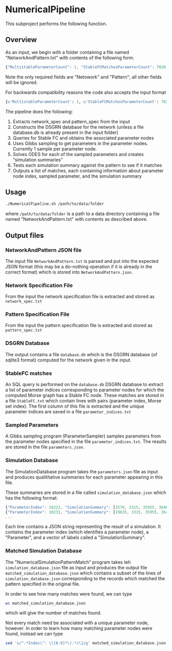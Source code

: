 # NumericalPipeline

This subproject performs the following function.

## Overview

As an input, we begin with a folder containing a file named "NetworkAndPattern.txt" with contents of the following form.
```javascript
{"MultistableParameterCount": 1, "StableFCMatchesParameterCount": 7020, "Network": "PF3D7_0611200 : (PF3D7_1337100) : E\nPF3D7_1139300 : (~PF3D7_0611200) : E\nPF3D7_1146600 : (~PF3D7_1139300)(~PF3D7_1408200) : E\nPF3D7_1222600 : (PF3D7_1146600)(~PF3D7_1317200) : E\nPF3D7_1317200 : (PF3D7_1408200)(~PF3D7_1356900) : E\nPF3D7_1337100 : (PF3D7_1139300 + PF3D7_1317200) : E\nPF3D7_1356900 : (~PF3D7_1222600) : E\nPF3D7_1408200 : (~PF3D7_0611200)(~PF3D7_1356900) : E\n", "StableFCParameterCount": 8400, "ParameterCount": 12544, "Pattern": {"dimension": 8, "poset": [[9, 12], [14], [7], [9, 12], [9, 12], [7], [14], [], [7], [11], [7], [1, 6, 13], [11], [14], [8, 2, 10, 5], [9, 12]], "events": [0, 0, 1, 1, 2, 2, 3, 3, 4, 4, 5, 5, 6, 6, 7, 7], "label": 45645}}
```
Note the only required fields are "Netowork" and "Pattern"; all other fields will be ignored.

For backwards compatibility reasons the code also accepts the input format
```python
{u'MultistableParameterCount': 1, u'StableFCMatchesParameterCount': 7020, u'Network': u'PF3D7_0611200 : (PF3D7_1337100) : E\nPF3D7_1139300 : (~PF3D7_0611200) : E\nPF3D7_1146600 : (~PF3D7_1139300)(~PF3D7_1408200) : E\nPF3D7_1222600 : (PF3D7_1146600)(~PF3D7_1317200) : E\nPF3D7_1317200 : (PF3D7_1408200)(~PF3D7_1356900) : E\nPF3D7_1337100 : (PF3D7_1139300 + PF3D7_1317200) : E\nPF3D7_1356900 : (~PF3D7_1222600) : E\nPF3D7_1408200 : (~PF3D7_0611200)(~PF3D7_1356900) : E\n', u'StableFCParameterCount': 8400, u'ParameterCount': 12544, u'PartialOrder': u'{"dimension": 8, "poset": [[9, 12], [14], [7], [9, 12], [9, 12], [7], [14], [], [7], [11], [7], [1, 6, 13], [11], [14], [8, 2, 10, 5], [9, 12]], "events": [0, 0, 1, 1, 2, 2, 3, 3, 4, 4, 5, 5, 6, 6, 7, 7], "label": 45645}'}
```


The pipeline does the following:
1) Extracts network_spec and pattern_spec from the input
2) Constructs the DSGRN database for the network (unless a file database.db is already present in the input folder)
3) Queries for Stable FC and obtains the associated parameter nodes
4) Uses Gibbs sampling to get parameters in the parameter nodes. Currently 1 sample per parameter node.
5) Solves ODES for each of the sampled parameters and creates “simulation summaries”
6) Tests each simulation summary against the pattern to see if it matches
7) Outputs a list of matches, each containing information about parameter node index, sampled parameter, and the simulation summary

## Usage

```bash
./NumericalPipeline.sh /path/to/data/folder
```
where `/path/to/data/folder` is a path to a data directory containing a file named "NetworkAndPattern.txt" with contents as described above.

## Output files

### NetworkAndPattern JSON file

The input file `NetworkAndPattern.txt` is parsed and put into the expected JSON format (this may be a do-nothing operation if it is already in the correct format) which is stored into `NetworkAndPattern.json`.

### Network Specification File

From the input the network specification file is extracted and stored as `network_spec.txt`

### Pattern Specification File

From the input the pattern specification file is extracted and stored as `pattern_spec.txt`

### DSGRN Database

The output contains a file `database.db` which is the DSGRN database (of sqlite3 format) computed for the network given in the input.

### StableFC matches

An SQL query is performed on the `database.db` DSGRN database to extract a list of parameter indices corresponding to parameter nodes for which the computed Morse graph has a Stable FC node. These matches are stored in a file `StableFC.txt` which contain lines with pairs (parameter index, Morse set index). The first column of this file is extracted and the unique parameter indices are saved in a file `parameter_indices.txt`

### Sampled Parameters

A Gibbs sampling program (ParameterSampler) samples parameters from the parameter nodes specified in the file `parameter_indices.txt`. The results are stored in the file `parameters.json`.

### Simulation Database

The SimulationDatabase program takes the `parameters.json` file as input and produces qualititative summaries for each parameter appearing in this file.

These summaries are stored in a file called `simulation_database.json` which has the following format:
```javascript
{"ParameterIndex": 10223, "SimulationSummary": [3570, 3315, 35955, 36465, 40545, 39525, 47685, 45645, 45900, 45390, 12750, 13770, 30090, 26010, 17850, 19890, 3570, 3315, 35955, 36465, 40545, 39525, 47685, 45645, 45900, 45390, 12750, 13770, 30090, 26010, 17850, 19890, 3570, 3315], "Parameter": {"L[PF3D7_1139300, PF3D7_1337100]": 0.06919109512671918, "L[PF3D7_1222600, PF3D7_1356900]": 0.14585197311246362, "U[PF3D7_0611200, PF3D7_1408200]": 2.58201924992486, "U[PF3D7_1146600, PF3D7_1222600]": 1.7946168110847573, "L[PF3D7_1356900, PF3D7_1408200]": 0.2431731686158545, "L[PF3D7_0611200, PF3D7_1139300]": 0.5216448120990161, "U[PF3D7_1337100, PF3D7_0611200]": 1.5878226354777474, "T[PF3D7_1356900, PF3D7_1408200]": 0.325712401798444, "L[PF3D7_1408200, PF3D7_1317200]": 0.027004449323960768, "T[PF3D7_1139300, PF3D7_1337100]": 0.6591190365336171, "L[PF3D7_1317200, PF3D7_1337100]": 0.04969117541577463, "L[PF3D7_1317200, PF3D7_1222600]": 1.5029981586126797, "T[PF3D7_1356900, PF3D7_1317200]": 0.4181753670064232, "L[PF3D7_1337100, PF3D7_0611200]": 0.4267178316314163, "U[PF3D7_1317200, PF3D7_1222600]": 5.1141076097668465, "T[PF3D7_1146600, PF3D7_1222600]": 0.7666474618025401, "U[PF3D7_1408200, PF3D7_1146600]": 1.5195865003039093, "U[PF3D7_1139300, PF3D7_1146600]": 3.8557688518137843, "T[PF3D7_1337100, PF3D7_0611200]": 0.3560266088893756, "U[PF3D7_1356900, PF3D7_1408200]": 0.7707444046746715, "T[PF3D7_1317200, PF3D7_1337100]": 0.6485977566104418, "U[PF3D7_1317200, PF3D7_1337100]": 2.5934525284553938, "T[PF3D7_1408200, PF3D7_1317200]": 0.8962153014739203, "T[PF3D7_1317200, PF3D7_1222600]": 0.6441329583594766, "L[PF3D7_1146600, PF3D7_1222600]": 0.5143374819942661, "L[PF3D7_1356900, PF3D7_1317200]": 0.32728529993321936, "L[PF3D7_1408200, PF3D7_1146600]": 0.19900016350681315, "T[PF3D7_1222600, PF3D7_1356900]": 0.9060611405593703, "U[PF3D7_1139300, PF3D7_1337100]": 0.34802858747198284, "L[PF3D7_0611200, PF3D7_1408200]": 0.09730492277910845, "T[PF3D7_1139300, PF3D7_1146600]": 1.3546261019383545, "T[PF3D7_1408200, PF3D7_1146600]": 1.8224520856158384, "T[PF3D7_0611200, PF3D7_1139300]": 1.02636237518543, "U[PF3D7_0611200, PF3D7_1139300]": 1.8490910322653502, "U[PF3D7_1356900, PF3D7_1317200]": 2.0800971779840878, "U[PF3D7_1408200, PF3D7_1317200]": 1.4258093075609641, "L[PF3D7_1139300, PF3D7_1146600]": 1.8398024038715008, "U[PF3D7_1222600, PF3D7_1356900]": 1.5954405889743593, "T[PF3D7_0611200, PF3D7_1408200]": 1.234312630091311}}
{"ParameterIndex": 10231, "SimulationSummary": [19635, 3315, 35955, 36465, 44625, 43605, 47685, 45645, 45900, 45390, 12750, 13770, 9690, 26010, 17850, 17595, 19635, 3315, 35955, 36465, 44625, 43605, 47685, 45645, 45900, 12750, 13770, 9690, 26010, 17850, 17595, 19635, 3315, 35955, 36465], "Parameter": {"L[PF3D7_1139300, PF3D7_1337100]": 0.4547399621873438, "L[PF3D7_1222600, PF3D7_1356900]": 0.13339502856289004, "U[PF3D7_0611200, PF3D7_1408200]": 2.5620860915849586, "U[PF3D7_1146600, PF3D7_1222600]": 1.9899268520456888, "L[PF3D7_1356900, PF3D7_1408200]": 0.26684086267724505, "L[PF3D7_0611200, PF3D7_1139300]": 0.9484975224461262, "U[PF3D7_1337100, PF3D7_0611200]": 1.7354055822810666, "T[PF3D7_1356900, PF3D7_1408200]": 0.21019724067673365, "L[PF3D7_1408200, PF3D7_1317200]": 0.1383505975790594, "T[PF3D7_1139300, PF3D7_1337100]": 1.0964776773880933, "L[PF3D7_1317200, PF3D7_1337100]": 0.5017111550070751, "L[PF3D7_1317200, PF3D7_1222600]": 0.8049033502973313, "T[PF3D7_1356900, PF3D7_1317200]": 1.3800183402174102, "L[PF3D7_1337100, PF3D7_0611200]": 0.16974228803865934, "U[PF3D7_1317200, PF3D7_1222600]": 8.344663458485915, "T[PF3D7_1146600, PF3D7_1222600]": 0.11300948138018115, "U[PF3D7_1408200, PF3D7_1146600]": 2.718262878581536, "U[PF3D7_1139300, PF3D7_1146600]": 1.5428006049115952, "T[PF3D7_1337100, PF3D7_0611200]": 1.5679233523568665, "U[PF3D7_1356900, PF3D7_1408200]": 2.4018707972795785, "T[PF3D7_1317200, PF3D7_1337100]": 1.196250402529026, "U[PF3D7_1317200, PF3D7_1337100]": 1.2592567959476377, "T[PF3D7_1408200, PF3D7_1317200]": 0.712334247275838, "T[PF3D7_1317200, PF3D7_1222600]": 0.49100089974836103, "L[PF3D7_1146600, PF3D7_1222600]": 0.6644421783461432, "L[PF3D7_1356900, PF3D7_1317200]": 0.2125021967738038, "L[PF3D7_1408200, PF3D7_1146600]": 0.3982221286521779, "T[PF3D7_1222600, PF3D7_1356900]": 1.215567847410069, "U[PF3D7_1139300, PF3D7_1337100]": 2.054437178234765, "L[PF3D7_0611200, PF3D7_1408200]": 0.1368339206151067, "T[PF3D7_1139300, PF3D7_1146600]": 3.1757570441102136, "T[PF3D7_1408200, PF3D7_1146600]": 1.6539799114676466, "T[PF3D7_0611200, PF3D7_1139300]": 0.2828369876824619, "U[PF3D7_0611200, PF3D7_1139300]": 6.763989056201729, "U[PF3D7_1356900, PF3D7_1317200]": 2.8719646297162393, "U[PF3D7_1408200, PF3D7_1317200]": 2.5218461070323706, "L[PF3D7_1139300, PF3D7_1146600]": 0.2504360300093885, "U[PF3D7_1222600, PF3D7_1356900]": 1.7973096410023621, "T[PF3D7_0611200, PF3D7_1408200]": 0.34068138835338674}}
...
```

Each line contains a JSON string representing the result of a simulation. It contains the parameter index (which identifies a parameter node), a "Parameter", and a vector of labels called a "SimulationSummary".

### Matched Simulation Database

The "NumericalSimulationPatternMatch" program takes teh `simulation_database.json` file as input and produces the output file `matched_simulation_database.json` which contains a subset of the lines of `simulation_database.json` corresponding to the records which matched the pattern specified in the original file.

In order to see how many matches were found, we can type

```bash
wc matched_simulation_database.json
```
which will give the number of matches found.

Not every match need be associated with a unique parameter node, however. In order to learn how many matching parameter nodes were found, instead we can type

```bash
sed 's/^.*Index\": \([0-9]*\).*/\1/g' matched_simulation_database.json | sort -n | uniq | wc
```

